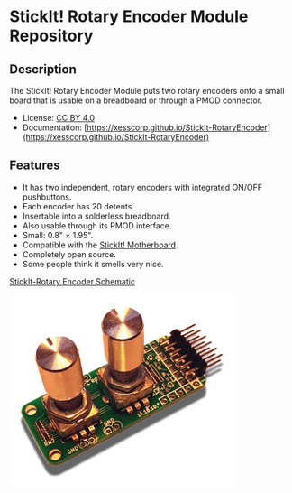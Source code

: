 # StickIt! Rotary Encoder Module Repository


## Description

The StickIt! Rotary Encoder Module puts two rotary encoders onto a small
board that is usable on a breadboard or through a PMOD connector.

* License: [CC BY 4.0](http://creativecommons.org/licenses/by/4.0/legalcode)
* Documentation: [https://xesscorp.github.io/StickIt-RotaryEncoder](https://xesscorp.github.io/StickIt-RotaryEncoder)


## Features

* It has two independent, rotary encoders with integrated ON/OFF pushbuttons.
* Each encoder has 20 detents.
* Insertable into a solderless breadboard.
* Also usable through its PMOD interface.
* Small: 0.8" &times; 1.95".
* Compatible with the [StickIt! Motherboard](http://www.xess.com/shop/product/stickit-mb-4_0/).
* Completely open source.
* Some people think it smells very nice.

[ StickIt-Rotary Encoder Schematic ](https://xesscorp.github.io/StickIt-RotaryEncoder/misc/schematic.pdf)

<img src="docs/images/cover.jpg" width="400"/>
